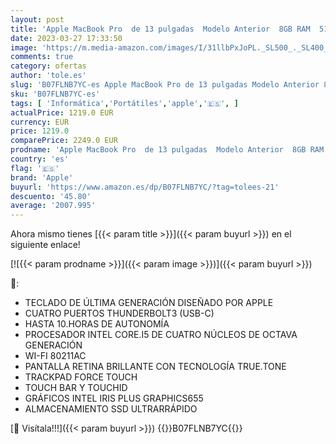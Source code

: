 ```yaml
---
layout: post
title: 'Apple MacBook Pro  de 13 pulgadas  Modelo Anterior  8GB RAM  512GB de almacenamiento  - Plata'
date: 2023-03-27 17:33:50
image: 'https://m.media-amazon.com/images/I/31llbPxJoPL._SL500_._SL400_.jpg'
comments: true
category: ofertas
author: 'tole.es'
slug: 'B07FLNB7YC-es Apple MacBook Pro de 13 pulgadas Modelo Anterior 8GB RAM...'
sku: 'B07FLNB7YC-es'
tags: [ 'Informática','Portátiles','apple','🇪🇸', ]
actualPrice: 1219.0 EUR
currency: EUR
price: 1219.0
comparePrice: 2249.0 EUR
prodname: 'Apple MacBook Pro  de 13 pulgadas  Modelo Anterior  8GB RAM  512GB de almacenamiento  - Plata'
country: 'es'
flag: '🇪🇸'
brand: 'Apple'
buyurl: 'https://www.amazon.es/dp/B07FLNB7YC/?tag=tolees-21'
descuento: '45.80'
average: '2007.995'
---
```


Ahora mismo tienes [{{< param title >}}]({{< param buyurl >}}) en el siguiente enlace!

[![{{< param prodname >}}]({{< param image >}})]({{< param buyurl >}})

🔎:

- TECLADO DE ÚLTIMA GENERACIÓN DISEÑADO POR APPLE
- CUATRO PUERTOS THUNDERBOLT3 (USB-C)
- HASTA 10.HORAS DE AUTONOMÍA
- PROCESADOR INTEL CORE.I5 DE CUATRO NÚCLEOS DE OCTAVA GENERACIÓN
- WI-FI 80211AC
- PANTALLA RETINA BRILLANTE CON TECNOLOGÍA TRUE.TONE
- TRACKPAD FORCE TOUCH
- TOUCH BAR Y TOUCHID
- GRÁFICOS INTEL IRIS PLUS GRAPHICS655
- ALMACENAMIENTO SSD ULTRARRÁPIDO

[🛒 Visítala!!!]({{< param buyurl >}})
{{<world>}}B07FLNB7YC{{</world>}}
